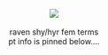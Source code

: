 <p align="center">
  <img src="https://media.tenor.com/QAWhOCpVrdQAAAAi/jade-harley-homestuck.gif" />
</br></br> raven shy/hyr fem terms
</br> pt info is pinned below....
</p>




<!--
**5ampearl/5ampearl** is a ✨ _special_ ✨ repository because its `README.md` (this file) appears on your GitHub profile.

Here are some ideas to get you started:

- 🔭 I’m currently working on ...
- 🌱 I’m currently learning ...
- 👯 I’m looking to collaborate on ...
- 🤔 I’m looking for help with ...
- 💬 Ask me about ...
- 📫 How to reach me: ...
- 😄 Pronouns: ...
- ⚡ Fun fact: ...
-->
